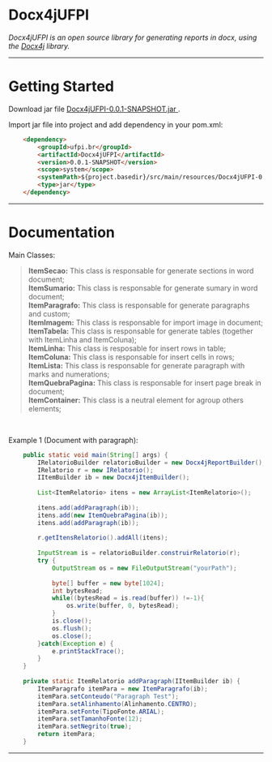 # Docx4jUFPI

<i>Docx4jUFPI is an open source library for generating reports in docx, using the 
	<a href="https://www.docx4java.org/trac/docx4j" target="_blank">Docx4j</a> library.
</i>

<hr>

# Getting Started

<p> Download jar file <a href="https://github.com/renatofelixdev/Docx4jUFPI/blob/master/target/Docx4jUFPI-0.0.1-SNAPSHOT.jar"> Docx4jUFPI-0.0.1-SNAPSHOT.jar </a>. </p>
<p> Import jar file into project and add dependency in your pom.xml:</p>

```html
	<dependency>
	    <groupId>ufpi.br</groupId>
	    <artifactId>Docx4jUFPI</artifactId>
	    <version>0.0.1-SNAPSHOT</version>
	    <scope>system</scope>
	    <systemPath>${project.basedir}/src/main/resources/Docx4jUFPI-0.0.1-SNAPSHOT.jar</systemPath>
	    <type>jar</type>
	</dependency>
```

<hr>

# Documentation

Main Classes: 

> <b>ItemSecao:</b> This class is responsable for generate sections in word document;<br>
> <b>ItemSumario:</b> This class is responsable for generate sumary in word document;<br>
> <b>ItemParagrafo:</b> This class is responsable for generate paragraphs and custom;<br>
> <b>ItemImagem:</b> This class is responsable for import image in document;<br>
> <b>ItemTabela:</b> This class is responsable for generate tables (together with ItemLinha and ItemColuna);<br>
> <b>ItemLinha:</b> This class is resposable for insert rows in table;<br>
> <b>ItemColuna:</b> This class is responsable for insert cells in rows;<br>
> <b>ItemLista:</b> This class is responsable for generate paragraph with marks and numerations;<br>
> <b>ItemQuebraPagina:</b> This class is responsable for insert page break in document;<br>
> <b>ItemContainer:</b> This class is a neutral element for agroup others elements;<br>

<br>

Example 1 (Document with paragraph):

```java
	public static void main(String[] args) {
		IRelatorioBuilder relatorioBuilder = new Docx4jReportBuilder();
		IRelatorio r = new IRelatorio();
		IItemBuilder ib = new Docx4jItemBuilder();
		
		List<ItemRelatorio> itens = new ArrayList<ItemRelatorio>();
		
		itens.add(addParagraph(ib));
		itens.add(new ItemQuebraPagina(ib));
		itens.add(addParagraph(ib));
		
		r.getItensRelatorio().addAll(itens);
		
		InputStream is = relatorioBuilder.construirRelatorio(r);
		try {
			OutputStream os = new FileOutputStream("yourPath");
	        
	        byte[] buffer = new byte[1024];
	        int bytesRead;
	        while((bytesRead = is.read(buffer)) !=-1){
	            os.write(buffer, 0, bytesRead);
	        }
	        is.close();
	        os.flush();
	        os.close();
		}catch(Exception e) {
			e.printStackTrace();
		}
	}
	
	private static ItemRelatorio addParagraph(IItemBuilder ib) {
		ItemParagrafo itemPara = new ItemParagrafo(ib);
		itemPara.setConteudo("Paragraph Test");
		itemPara.setAlinhamento(Alinhamento.CENTRO);
		itemPara.setFonte(TipoFonte.ARIAL);
		itemPara.setTamanhoFonte(12);
		itemPara.setNegrito(true);
		return itemPara;	
	}

```

<hr>

